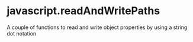 javascript.readAndWritePaths
============================

A couple of functions to read and write object properties by using a string dot notation
